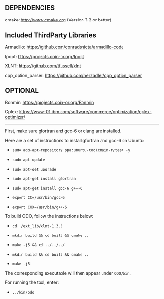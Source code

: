 DEPENDENCIES
-------
cmake: http://www.cmake.org (Version 3.2 or better)


Included ThirdParty Libraries
-------


Armadillo: https://github.com/conradsnicta/armadillo-code

Ipopt: https://projects.coin-or.org/Ipopt

XLNT: https://github.com/tfussell/xlnt

cpp_option_parser: https://github.com/nerzadler/cpp_option_parser


OPTIONAL
-------


Bonmin: https://projects.coin-or.org/Bonmin

Cplex: https://www-01.ibm.com/software/commerce/optimization/cplex-optimizer/


-------
First, make sure gfortran and gcc-6 or clang are installed.

Here are a set of instructions to install gfortran and gcc-6 on Ubuntu:

* `sudo add-apt-repository ppa:ubuntu-toolchain-r/test -y`

* `sudo apt update`

* `sudo apt-get upgrade`

* `sudo apt-get install gfortran`

* `sudo apt-get install gcc-6 g++-6`

* `export CC=/usr/bin/gcc-6`

* `export CXX=/usr/bin/g++-6`


To build ODO, follow the instructions below:

* `cd ./ext_lib/xlnt-1.3.0`

* `mkdir build && cd build && cmake ..`

* `make -j5 && cd ../../../`

* `mkdir build && cd build && cmake ..`

* `make -j5`

The corresponding executable will then appear under `ODO/bin`.

For running the tool, enter:

* `../bin/odo`



